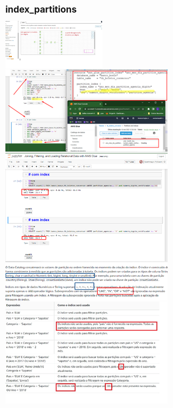 # index_partitions
<img src='https://github.com/cerchiariluiza/index_partitions/blob/main/imgs/work_parcial.jpg' width="60%" height="60%">
<img src='https://github.com/cerchiariluiza/index_partitions/blob/main/imgs/Screenshot_3.png'>

<img src='https://github.com/cerchiariluiza/index_partitions/blob/main/imgs/Screenshot_2.png'>
<img src='https://github.com/cerchiariluiza/index_partitions/blob/main/imgs/Screenshot_4.png'>
<img src='https://github.com/cerchiariluiza/index_partitions/blob/main/imgs/INDEX.jpg'>

